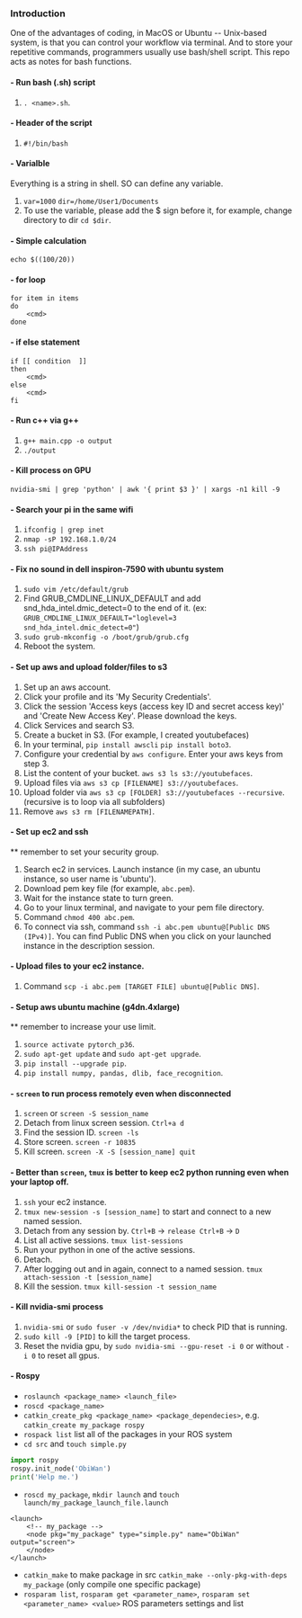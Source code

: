 ### Introduction
One of the advantages of coding, in MacOS or Ubuntu -- Unix-based system, is that you can control your workflow via terminal. And to store your repetitive commands, programmers usually use bash/shell script. This repo acts as notes for bash functions. 

#### - Run bash (.sh) script 
1. `. <name>.sh`.
#### - Header of the script
1. `#!/bin/bash`
#### - Varialble
Everything is a string in shell. SO can define any variable.
1. `var=1000` `dir=/home/User1/Documents`
2. To use the variable, please add the $ sign before it, for example, change directory to dir `cd $dir`.
#### - Simple calculation
`echo $((100/20))`

#### - for loop
```
for item in items 
do 
	<cmd>
done
```

#### - if else statement
```
if [[ condition  ]]
then 
	<cmd>
else
	<cmd>
fi
```

#### - Run c++ via g++
1. `g++ main.cpp -o output`
2. `./output`

#### - Kill process on GPU
`nvidia-smi | grep 'python' | awk '{ print $3 }' | xargs -n1 kill -9`

#### - Search your pi in the same wifi
1. `ifconfig | grep inet`
2. `nmap -sP 192.168.1.0/24`
3. `ssh pi@IPAddress`

#### - Fix no sound in dell inspiron-7590 with ubuntu system
1. `sudo vim /etc/default/grub`
2. Find GRUB_CMDLINE_LINUX_DEFAULT and add snd_hda_intel.dmic_detect=0 to the end of it. (ex: `GRUB_CMDLINE_LINUX_DEFAULT="loglevel=3 snd_hda_intel.dmic_detect=0"`)
3. `sudo grub-mkconfig -o /boot/grub/grub.cfg`
4. Reboot the system.

#### - Set up aws and upload folder/files to s3
1. Set up an aws account. 
2. Click your profile and its 'My Security Credentials'.
3. Click the session 'Access keys (access key ID and secret access key)' and 'Create New Access Key'. Please download the keys.
4. Click Services and search S3. 
5. Create a bucket in S3. (For example, I created youtubefaces)
6. In your terminal, `pip install awscli` `pip install boto3`.
7. Configure your credential by `aws configure`. Enter your aws keys from step 3. 
8. List the content of your bucket. `aws s3 ls s3://youtubefaces`.
9. Upload files via `aws s3 cp [FILENAME] s3://youtubefaces`.
10. Upload folder via `aws s3 cp [FOLDER] s3://youtubefaces --recursive`. (recursive is to loop via all subfolders)
11. Remove `aws s3 rm [FILENAMEPATH]`.

#### - Set up ec2 and ssh 
** remember to set your security group.
1. Search ec2 in services. Launch instance (in my case, an ubuntu instance, so user name is 'ubuntu').
2. Download pem key file (for example, `abc.pem`).
3. Wait for the instance state to turn green. 
4. Go to your linux terminal, and navigate to your pem file directory. 
5. Command `chmod 400 abc.pem`.
6. To connect via ssh, command `ssh -i abc.pem ubuntu@[Public DNS (IPv4)]`. You can find Public DNS when you click on your launched instance in the description session.

#### - Upload files to your ec2 instance. 
1. Command `scp -i abc.pem [TARGET FILE] ubuntu@[Public DNS]`.

#### - Setup aws ubuntu machine (g4dn.4xlarge)
** remember to increase your use limit. 
1. `source activate pytorch_p36`.
2. `sudo apt-get update` and `sudo apt-get upgrade`.
3. `pip install --upgrade pip`.
4. `pip install numpy, pandas, dlib, face_recognition`.

#### - `screen` to run process remotely even when disconnected
1. `screen` or `screen -S session_name`
2. Detach from linux screen session. `Ctrl+a d`
3. Find the session ID. `screen -ls`
4. Store screen. `screen -r 10835`
5. Kill screen. `screen -X -S [session_name] quit`

#### - Better than `screen`, `tmux` is better to keep ec2 python running even when your laptop off. 
1. `ssh` your ec2 instance. 
2. `tmux new-session -s [session_name]` to start and connect to a new named session.
3. Detach from any session by. `Ctrl+B` -> `release Ctrl+B` -> `D`
4. List all active sessions. `tmux list-sessions`
5. Run your python in one of the active sessions. 
6. Detach. 
7. After logging out and in again, connect to a named session. `tmux attach-session -t [session_name]`
8. Kill the session. `tmux kill-session -t session_name`

#### - Kill nvidia-smi process
1. `nvidia-smi` or `sudo fuser -v /dev/nvidia*` to check PID that is running.
2. `sudo kill -9 [PID]` to kill the target process.
3. Reset the nvidia gpu, by `sudo nvidia-smi --gpu-reset -i 0` or without `-i 0` to reset all gpus.

#### - Rospy
+ `roslaunch <package_name> <launch_file>`
+ `roscd <package_name>`
+ `catkin_create_pkg <package_name> <package_dependecies>`, e.g. `catkin_create my_package rospy`
+ `rospack list` list all of the packages in your ROS system
+ `cd src` and `touch simple.py` 
```python
import rospy
rospy.init_node('ObiWan')
print('Help me.')
```
+ `roscd my_package`, `mkdir launch` and `touch launch/my_package_launch_file.launch`
```
<launch>
	<!-- my_package -->
	<node pkg="my_package" type="simple.py" name="ObiWan" output="screen">
	</node>
</launch>
```
+ `catkin_make` to make package in src `catkin_make --only-pkg-with-deps my_package` (only compile one specific package)
+ `rosparam list`, `rosparam get <parameter_name>`, `rosparam set <parameter_name> <value>` ROS parameters settings and list

